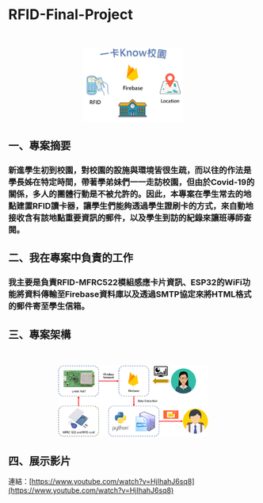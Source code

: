 # RFID-Final-Project
<br>
<p align="center">
<img src="https://github.com/explore23556/RFID-Final-Project/blob/main/%E5%9C%96%E7%89%877.png"; width="40%";/>
</p>
  
## 一、專案摘要
### 新進學生初到校園，對校園的設施與環境皆很生疏，而以往的作法是學長姊在特定時間，帶著學弟妹們一一走訪校園，但由於Covid-19的關係，多人的團體行動是不被允許的。因此，本專案在學生常去的地點建置RFID讀卡器，讓學生們能夠透過學生證刷卡的方式，來自動地接收含有該地點重要資訊的郵件，以及學生到訪的紀錄來讓班導師查閱。
## 二、我在專案中負責的工作
### 我主要是負責RFID-MFRC522模組感應卡片資訊、ESP32的WiFi功能將資料傳輸至Firebase資料庫以及透過SMTP協定來將HTML格式的郵件寄至學生信箱。
## 三、專案架構
<br>
<p align="center">
<img src="https://github.com/explore23556/RFID-Final-Project/blob/main/%E5%9C%96%E7%89%878.png"; width="60%";/>
</p>

## 四、展示影片
連結：[https://www.youtube.com/watch?v=HjIhahJ6sq8](https://www.youtube.com/watch?v=HjIhahJ6sq8)

  
  
  
  
</p>
